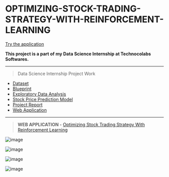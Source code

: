 # OPTIMIZING-STOCK-TRADING-STRATEGY-WITH-REINFORCEMENT-LEARNING
 
 [Try the application](https://stock-trading-with-rl.herokuapp.com)

**This project is a part of my Data Science Internship at Technocolabs Softwares.**

---

  > Data Science Internship Project Work
  - [Dataset](https://github.com/Amey-Thakur/OPTIMIZING-STOCK-TRADING-STRATEGY-WITH-REINFORCEMENT-LEARNING/blob/main/all_stocks_5yr.csv)
  - [Blueprint](https://github.com/Amey-Thakur/OPTIMIZING-STOCK-TRADING-STRATEGY-WITH-REINFORCEMENT-LEARNING/blob/main/AMEY%20THAKUR%20-%20BLUEPRINT.pdf)
  - [Exploratory Data Analysis](https://www.kaggle.com/ameythakur20/exploratory-data-analysis)
  - [Stock Price Prediction Model](https://www.kaggle.com/ameythakur20/stock-price-prediction-model)
  - [Project Report](https://github.com/Amey-Thakur/OPTIMIZING-STOCK-TRADING-STRATEGY-WITH-REINFORCEMENT-LEARNING/blob/main/PROJECT%20REPORT.pdf)
  - [Web Application](https://stock-trading-with-rl.herokuapp.com)

---

  > **WEB APPLICATION -** [Optimizing Stock Trading Strategy With Reinforcement Learning](https://stock-trading-with-rl.herokuapp.com)

![image](https://user-images.githubusercontent.com/54937357/133926554-433535a5-b4bb-4321-9aaf-f1b1f32da567.png)

![image](https://user-images.githubusercontent.com/54937357/133926561-833f79e0-73c4-487f-a122-cd520826c8fb.png)

![image](https://user-images.githubusercontent.com/54937357/133926571-39ed380b-4a5f-4857-8a65-189ebb75d713.png)

![image](https://user-images.githubusercontent.com/54937357/133926579-e79fcb8e-8e00-4cc2-b7ec-0f6883bdea89.png)
